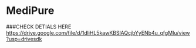 # MediPure


###CHECK DETIALS HERE
https://drive.google.com/file/d/1dliHL5kawKBSlAQcjbYyENb4u_qfgMIu/view?usp=drivesdk

